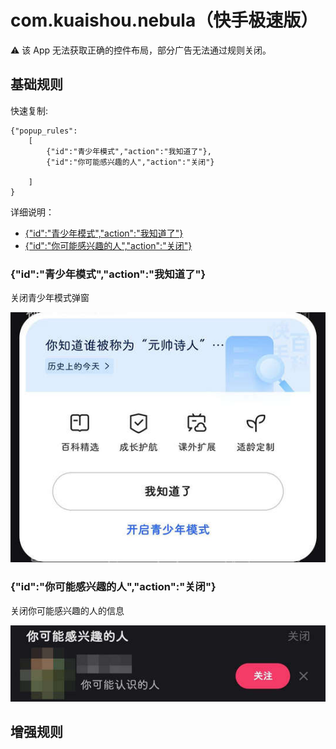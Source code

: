 # com.kuaishou.nebula（快手极速版）

⚠ 该 App 无法获取正确的控件布局，部分广告无法通过规则关闭。

## 基础规则

快速复制:
```
{"popup_rules":
    [
        {"id":"青少年模式","action":"我知道了"},
        {"id":"你可能感兴趣的人","action":"关闭"}

    ]
}
```
详细说明：
- [{"id":"青少年模式","action":"我知道了"}](#id青少年模式action我知道了)
- [{"id":"你可能感兴趣的人","action":"关闭"}](#id你可能感兴趣的人action关闭)

### {"id":"青少年模式","action":"我知道了"}
关闭青少年模式弹窗

![](./assets/青少年模式弹窗.jpg)

### {"id":"你可能感兴趣的人","action":"关闭"}
关闭你可能感兴趣的人的信息

![](./assets/你可能感兴趣的人的信息.jpg)

## 增强规则
